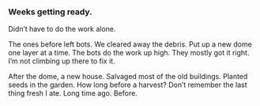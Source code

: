 ### Weeks getting ready.


Didn’t have to do the work alone. 

The ones before left bots. We cleared away the debris. Put up a new dome one layer at a time. The bots do the work up high. They mostly got it right. I’m not climbing up there to fix it. 

After the dome, a new house.  Salvaged most of the old buildings. Planted seeds in the garden. How long before a harvest? Don’t remember the last thing fresh I ate. Long time ago. Before.

